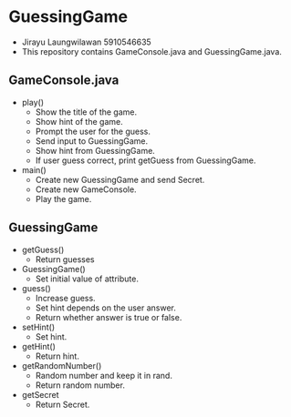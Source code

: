 # GuessingGame
* Jirayu Laungwilawan 5910546635
* This repository contains GameConsole.java and GuessingGame.java.

## GameConsole.java
* play()
  * Show the title of the game.
  * Show hint of the game.
  * Prompt the user for the guess.
  * Send input to GuessingGame.
  * Show hint from GuessingGame.
  * If user guess correct, print getGuess from GuessingGame.
* main()
  * Create new GuessingGame and send Secret.
  * Create new GameConsole.
  * Play the game.

## GuessingGame
* getGuess()
  * Return guesses
* GuessingGame()
  * Set initial value of attribute.
* guess()
  * Increase guess.
  * Set hint depends on the user answer.
  * Return whether answer is true or false.
* setHint()
  * Set hint.
* getHint()
  * Return hint.
* getRandomNumber()
  * Random number and keep it in rand.
  * Return random number.
* getSecret
  * Return Secret.
